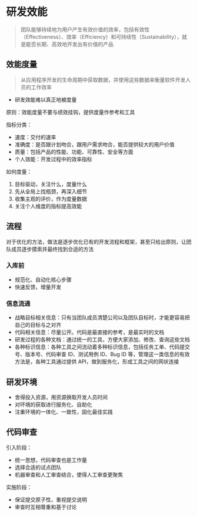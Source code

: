 # 研发效能

> 团队能够持续地为用户产生有效价值的效率，包括有效性（Effectiveness）、效率（Efficiency）和可持续性（Sustainability），就是能否长期、高效地开发出有价值的产品

## 效能度量

> 从应用程序开发的生命周期中获取数据，并使用这些数据来衡量软件开发人员的工作效率

- 研发效能难以真正地被度量

原则：效能度量不要与绩效挂钩，提供度量作参考和工具

指标分类：

- 速度：交付的速率
- 准确度：是否跟计划吻合，跟用户需求吻合，能否提供较大的用户价值
- 质量：包括产品的性能、功能、可靠性、安全等方面
- 个人效能：开发过程中的效率指标

如何度量：

1. 目标驱动，关注什么，度量什么
2. 先从全局上找瓶颈，再深入细节
3. 收集主观的评价，作为度量数据
4. 关注个人维度的指标提高效能

## 流程

对于优化的方法，做法是逐步优化已有的开发流程和框架，甚至只给出原则，让团队成员逐步摸索并最终找到合适的方法

### 入库前

- 规范化、自动化核心步骤
- 快速反馈，增量开发

### 信息流通

- 战略目标相关信息：只有当团队成员清楚公司以及团队目标时，才能更容易把自己的目标与之对齐
- 代码相关信息：尽量公开。代码是最直接的参考，是最实时的文档
- 研发过程的各种文档：通过统一的工具，方便大家添加、修改、查询这些文档
- 各种标识信息：各种工具之间流动着多种标识信息，包括任务工单、代码提交号、版本号、代码审查 ID、测试用例 ID、Bug ID 等，管理这一类信息的有效方法是，各种工具通过提供 API，做到服务化，形成工具之间的网状连接

## 研发环境

- 舍得投入资源，用资源换取开发人员时间
- 对环境的获取进行服务化、自助化
- 注重环境的一体化、一致性，固化最佳实践

## 代码审查

引入阶段：

- 统一思想，代码审查也是工作量
- 选择合适的试点团队
- 机器审查和人工审查结合，使得人工审查更聚焦

实施阶段：

- 保证提交原子性，重视提交说明
- 审查时互相尊重和基于讨论

